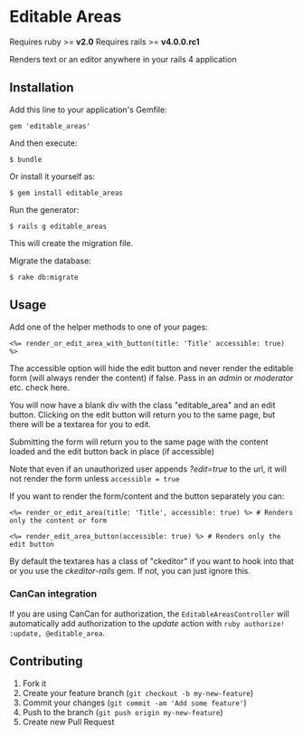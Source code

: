 # Editable Areas

Requires ruby >= **v2.0** 
Requires rails >= **v4.0.0.rc1**

Renders text or an editor anywhere in your rails 4 application

## Installation

Add this line to your application's Gemfile:

    gem 'editable_areas'

And then execute:

    $ bundle

Or install it yourself as:

    $ gem install editable_areas

Run the generator:

    $ rails g editable_areas

This will create the migration file.

Migrate the database:

    $ rake db:migrate

## Usage

Add one of the helper methods to one of your pages:

```
<%= render_or_edit_area_with_button(title: 'Title' accessible: true) %>
```
The accessible option will hide the edit button and never render the editable form
(will always render the content) if false. Pass in an _admin_ or _moderator_ etc.
check here.

You will now have a blank div with the class "editable_area" and an edit button.
Clicking on the edit button will return you to the same page, but there will be a
textarea for you to edit.

Submitting the form will return you to the same page with the content loaded and
the edit button back in place (if accessible)

Note that even if an unauthorized user appends _?edit=true_ to the url, it will
not render the form unless ```accessible = true```

If you want to render the form/content and the button separately you can:

```
<%= render_or_edit_area(title: 'Title', accessible: true) %> # Renders only the content or form

<%= render_edit_area_button(accessible: true) %> # Renders only the edit button
```

By default the textarea has a class of "ckeditor" if you want to hook into that
or you use the _ckeditor-rails_ gem. If not, you can just ignore this.

### CanCan integration

If you are using CanCan for authorization, the ```EditableAreasController``` will
automatically add authorization to the _update_ action with ```ruby authorize! :update, @editable_area```.

## Contributing

1. Fork it
2. Create your feature branch (`git checkout -b my-new-feature`)
3. Commit your changes (`git commit -am 'Add some feature'`)
4. Push to the branch (`git push origin my-new-feature`)
5. Create new Pull Request
